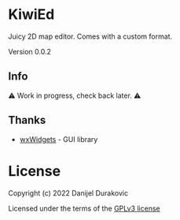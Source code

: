 # KiwiEd

Juicy 2D map editor. Comes with a custom format.

Version 0.0.2

## Info

⚠ Work in progress, check back later. ⚠

## Thanks

- [wxWidgets](https://www.wxwidgets.org/) - GUI library

# License

Copyright (c) 2022 Danijel Durakovic

Licensed under the terms of the [GPLv3 license](LICENSE)
